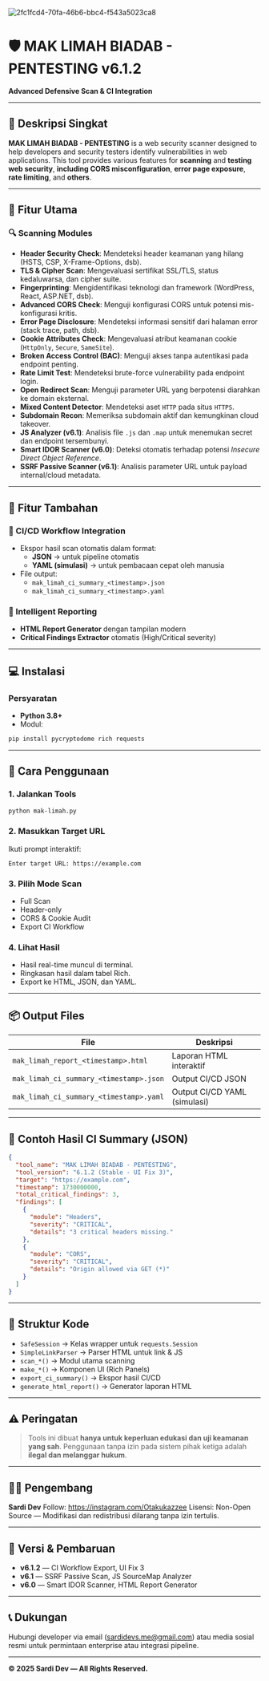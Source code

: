 ![2fc1fcd4-70fa-46b6-bbc4-f543a5023ca8](https://github.com/user-attachments/assets/e6eeeeb8-959e-48fc-b422-f8555643b0b2)


# 🛡️ MAK LIMAH BIADAB - PENTESTING v6.1.2
**Advanced Defensive Scan & CI Integration**

---

## 📘 Deskripsi Singkat
**MAK LIMAH BIADAB - PENTESTING** is a web security scanner designed to help developers and security testers identify vulnerabilities in web applications. This tool provides various features for **scanning** and **testing web security**, **including CORS misconfiguration**, **error page exposure**, **rate limiting**, and **others**.

---

## 🚀 Fitur Utama

### 🔍 Scanning Modules
- **Header Security Check**: Mendeteksi header keamanan yang hilang (HSTS, CSP, X-Frame-Options, dsb).
- **TLS & Cipher Scan**: Mengevaluasi sertifikat SSL/TLS, status kedaluwarsa, dan cipher suite.
- **Fingerprinting**: Mengidentifikasi teknologi dan framework (WordPress, React, ASP.NET, dsb).
- **Advanced CORS Check**: Menguji konfigurasi CORS untuk potensi mis-konfigurasi kritis.
- **Error Page Disclosure**: Mendeteksi informasi sensitif dari halaman error (stack trace, path, dsb).
- **Cookie Attributes Check**: Mengevaluasi atribut keamanan cookie (`HttpOnly`, `Secure`, `SameSite`).
- **Broken Access Control (BAC)**: Menguji akses tanpa autentikasi pada endpoint penting.
- **Rate Limit Test**: Mendeteksi brute-force vulnerability pada endpoint login.
- **Open Redirect Scan**: Menguji parameter URL yang berpotensi diarahkan ke domain eksternal.
- **Mixed Content Detector**: Mendeteksi aset `HTTP` pada situs `HTTPS`.
- **Subdomain Recon**: Memeriksa subdomain aktif dan kemungkinan cloud takeover.
- **JS Analyzer (v6.1)**: Analisis file `.js` dan `.map` untuk menemukan secret dan endpoint tersembunyi.
- **Smart IDOR Scanner (v6.0)**: Deteksi otomatis terhadap potensi *Insecure Direct Object Reference*.
- **SSRF Passive Scanner (v6.1)**: Analisis parameter URL untuk payload internal/cloud metadata.

---

## 🧩 Fitur Tambahan

### 🧱 CI/CD Workflow Integration
- Ekspor hasil scan otomatis dalam format:
  - **JSON** → untuk pipeline otomatis
  - **YAML (simulasi)** → untuk pembacaan cepat oleh manusia
- File output:
  - `mak_limah_ci_summary_<timestamp>.json`
  - `mak_limah_ci_summary_<timestamp>.yaml`

### 🧠 Intelligent Reporting
- **HTML Report Generator** dengan tampilan modern
- **Critical Findings Extractor** otomatis (High/Critical severity)

---

## 💻 Instalasi

### Persyaratan
- **Python 3.8+**
- Modul:
```bash
pip install pycryptodome rich requests
```

---

## 🧪 Cara Penggunaan

### 1. Jalankan Tools
```bash
python mak-limah.py
```

### 2. Masukkan Target URL
Ikuti prompt interaktif:
```
Enter target URL: https://example.com
```

### 3. Pilih Mode Scan
- Full Scan
- Header-only
- CORS & Cookie Audit
- Export CI Workflow

### 4. Lihat Hasil
- Hasil real-time muncul di terminal.
- Ringkasan hasil dalam tabel Rich.
- Export ke HTML, JSON, dan YAML.

---

## 📦 Output Files

| File | Deskripsi |
|------|-----------|
| `mak_limah_report_<timestamp>.html` | Laporan HTML interaktif |
| `mak_limah_ci_summary_<timestamp>.json` | Output CI/CD JSON |
| `mak_limah_ci_summary_<timestamp>.yaml` | Output CI/CD YAML (simulasi) |

---

## 🧰 Contoh Hasil CI Summary (JSON)

```json
{
  "tool_name": "MAK LIMAH BIADAB - PENTESTING",
  "tool_version": "6.1.2 (Stable - UI Fix 3)",
  "target": "https://example.com",
  "timestamp": 1730000000,
  "total_critical_findings": 3,
  "findings": [
    {
      "module": "Headers",
      "severity": "CRITICAL",
      "details": "3 critical headers missing."
    },
    {
      "module": "CORS",
      "severity": "CRITICAL",
      "details": "Origin allowed via GET (*)"
    }
  ]
}
```

---

## 🧩 Struktur Kode

- `SafeSession` → Kelas wrapper untuk `requests.Session`
- `SimpleLinkParser` → Parser HTML untuk link & JS
- `scan_*()` → Modul utama scanning
- `make_*()` → Komponen UI (Rich Panels)
- `export_ci_summary()` → Ekspor hasil CI/CD
- `generate_html_report()` → Generator laporan HTML

---

## ⚠️ Peringatan
> Tools ini dibuat **hanya untuk keperluan edukasi dan uji keamanan yang sah**.
> Penggunaan tanpa izin pada sistem pihak ketiga adalah **ilegal dan melanggar hukum**.

---

## 🧑‍💻 Pengembang
**Sardi Dev**
Follow: https://instagram.com/Otakukazzee
Lisensi: Non-Open Source — Modifikasi dan redistribusi dilarang tanpa izin tertulis.

---

## 🧩 Versi & Pembaruan
- **v6.1.2** — CI Workflow Export, UI Fix 3
- **v6.1** — SSRF Passive Scan, JS SourceMap Analyzer
- **v6.0** — Smart IDOR Scanner, HTML Report Generator

---

## 📞 Dukungan
Hubungi developer via email (sardidevs.me@gmail.com) atau media sosial resmi untuk permintaan enterprise atau integrasi pipeline.

---

**© 2025 Sardi Dev — All Rights Reserved.**
